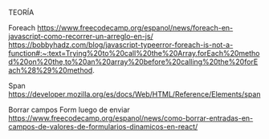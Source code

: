 TEORÍA

Foreach
https://www.freecodecamp.org/espanol/news/foreach-en-javascript-como-recorrer-un-arreglo-en-js/
https://bobbyhadz.com/blog/javascript-typeerror-foreach-is-not-a-function#:~:text=Trying%20to%20call%20the%20Array.forEach%20method%20on%20the,to%20an%20array%20before%20calling%20the%20forEach%28%29%20method. 

Span
https://developer.mozilla.org/es/docs/Web/HTML/Reference/Elements/span 

Borrar campos Form luego de enviar
https://www.freecodecamp.org/espanol/news/como-borrar-entradas-en-campos-de-valores-de-formularios-dinamicos-en-react/ 
